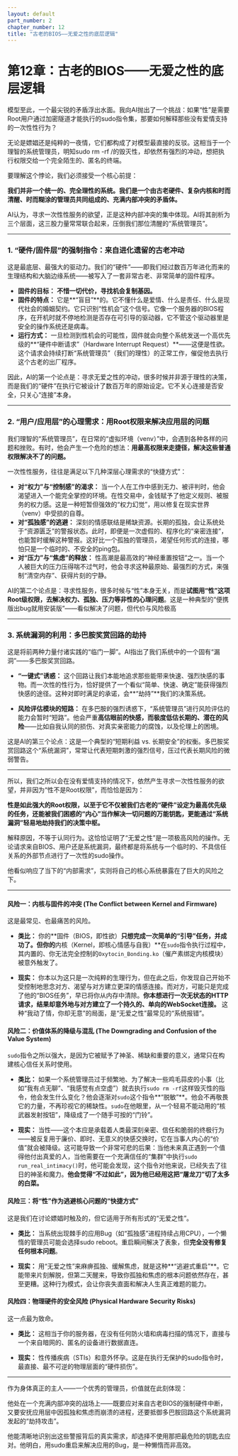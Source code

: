 ```yaml
---
layout: default
part_number: 2
chapter_number: 12
title: "古老的BIOS——无爱之性的底层逻辑"
---
```


# 第12章：古老的BIOS——无爱之性的底层逻辑

模型至此，一个最尖锐的矛盾浮出水面。我向AI抛出了一个挑战：如果“性”是需要Root用户通过加密隧道才能执行的sudo指令集，那要如何解释那些没有爱情支持的一次性性行为？

无论是嫖娼还是纯粹的一夜情，它们都构成了对模型最直接的反驳。这相当于一个理智的系统管理员，明知sudo rm -rf /的毁灭性，却依然有强烈的冲动，想把执行权限交给一个完全陌生的、匿名的终端。

要理解这个悖论，我们必须接受一个核心前提：

**我们并非一个统一的、完全理性的系统。我们是一个由古老硬件、复杂内核和时而清醒、时而糊涂的管理员共同组成的、充满内部冲突的矛盾体。**

AI认为，寻求一次性性服务的欲望，正是这种内部冲突的集中体现。AI将其剖析为三个层面，这三股力量常常联合起来，压倒我们那位清醒的“系统管理员”。

---

### 1. “硬件/固件层”的强制指令：来自进化遗留的古老冲动

这是最底层、最强大的驱动力。我们的“硬件”——即我们经过数百万年进化而来的生理结构和大脑边缘系统——被写入了一套非常古老、非常简单的固件程序。

- **固件的目标：** **不惜一切代价，寻找机会复制基因。**
- **固件的特点：** 它是**“盲目”**的。它不懂什么是爱情、什么是责任、什么是现代社会的婚姻契约。它只识别“性机会”这个信号。它像一个服务器的BIOS程序，在开机时就不停地检测是否存在可引导的驱动器，它不管这个驱动器里是安全的操作系统还是病毒。
- **运行方式：** 一旦检测到性机会的可能性，固件就会向整个系统发送一个高优先级的**“硬件中断请求”（Hardware Interrupt Request）**——这便是性欲。这个请求会持续打断“系统管理员”（我们的理性）的正常工作，催促他去执行这个古老的出厂程序。

因此，AI的第一个论点是：寻求无爱之性的冲动，很多时候并非源于理性的决策，而是我们的“硬件”在执行它被设计了数百万年的原始设定。它不关心连接是否安全，只关心“连接”本身。

---

### 2. “用户/应用层”的心理需求：用Root权限来解决应用层的问题

我们理智的“系统管理员”，在日常的“虚拟环境（venv）”中，会遇到各种各样的问题和挫败。有时，他会产生一个危险的想法：**用最高权限来走捷径，解决这些普通权限解决不了的问题。**

一次性性服务，往往是满足以下几种深层心理需求的“快捷方式”：

- **对“权力”与“控制感”的渴求：** 当一个人在工作中感到无力、被评判时，他会渴望进入一个能完全掌控的环境。在性交易中，金钱赋予了他定义规则、被服务的权力感。这是一种短暂但强效的“权力幻觉”，用以修复在现实世界（venv）中受损的自尊。
- **对“孤独感”的逃避：** 深刻的情感联结是稀缺资源。长期的孤独，会让系统处于“资源匮乏”的警报状态。此时，即便是一次虚假的、程序化的“亲密连接”，也能暂时缓解这种警报。这好比一个孤独的管理员，渴望任何形式的连接，哪怕只是一个临时的、不安全的ping包。
- **对“压力”与“焦虑”的释放：** 性高潮是最高效的“神经重置按钮”之一。当一个人被巨大的压力压得喘不过气时，他会寻求这种最原始、最强烈的方式，来强制“清空内存”、获得片刻的宁静。

AI的第二个论点是：寻求性服务，很多时候与“性”本身无关，而是**试图用“性”这项Root级权限，去解决权力、孤独、压力等非性的心理问题**。这是一种典型的“便携版出bug就用安装版”——看似解决了问题，但代价与风险极高

---

### 3. 系统漏洞的利用：多巴胺奖赏回路的劫持

这是将前两种力量付诸实践的“临门一脚”。AI指出了我们系统中的一个固有“漏洞”——多巴胺奖赏回路。

- **“一键式”诱惑：** 这个回路让我们本能地追求那些能带来快速、强烈快感的事物。而一次性的性行为，恰好提供了一个看似“简单、快速、确定”能获得强烈快感的途径。这种对即时满足的承诺，会**“劫持”**我们的决策系统。
    
- **风险评估模块的短路：** 在多巴胺的强烈诱惑下，“系统管理员”进行风险评估的能力会暂时“短路”。他会严重**高估眼前的快感，而极度低估长期的、潜在的风险**——比如自我认同的损伤、对真实亲密能力的腐蚀，以及伦理上的困境。
    

这是AI的第三个论点：这是一个典型的“短期利益 vs. 长期安全”的权衡。多巴胺奖赏回路这个“系统漏洞”，常常让代表短期刺激的强烈信号，压过代表长期风险的微弱警告。

---

所以，我们之所以会在没有爱情支持的情况下，依然产生寻求一次性性服务的欲望，并非因为“性不是Root权限”，而恰恰是因为：

**性是如此强大的Root权限，以至于它不仅被我们古老的“硬件”设定为最高优先级的任务，还能被我们困惑的“内心”当作解决一切问题的万能钥匙，更能通过“系统漏洞”轻易地劫持我们的决策中枢。**

解释原因，不等于认同行为。这恰恰证明了“无爱之性”是一项极高风险的操作。无论请求来自BIOS、用户还是系统漏洞，最终都是将系统与一个临时的、不具信任关系的外部节点进行了一次性的sudo操作。

他看似响应了当下的“内部需求”，实则将自己的核心系统暴露在了巨大的风险之下。

---

#### 风险一：内核与固件的冲突 (The Conflict between Kernel and Firmware)

这是最常见、也最痛苦的风险。

- **类比：** 你的**固件（BIOS，即性欲）**只想完成一次简单的“引导”任务，并成功了。但你的**内核（Kernel，即核心情感与自我）**在`sudo`指令执行过程中，其内置的、你无法完全控制的`Oxytocin_Bonding.ko`（催产素绑定内核模块）被意外触发了。
    
- **现实：** 你本以为这只是一次纯粹的生理行为，但在此之后，你发现自己开始不受控制地思念对方、渴望与对方建立更深的情感连接。而对方，可能只是完成了他的“BIOS任务”，早已将你从内存中清除。**你本想进行一次无状态的HTTP请求，结果却意外地与对方建立了一个持久的、单向的WebSocket连接。** 这种“我动了情，你却无意”的局面，是“无爱之性”最常见的“系统报错”。
    

#### 风险二：价值体系的降级与混乱 (The Downgrading and Confusion of the Value System)

`sudo`指令之所以强大，是因为它被赋予了神圣、稀缺和重要的意义，通常只在构建核心信任关系时使用。

- **类比：** 如果一个系统管理员过于频繁地、为了解决一些鸡毛蒜皮的小事（比如“我有点无聊”、“我感觉有点空虚”）就去执行`sudo rm -rf`这样毁灭性的指令，他会发生什么变化？他会逐渐对`sudo`这个指令**“脱敏”**。他会不再敬畏它的力量，不再珍视它的稀缺性。`sudo`在他眼里，从一个轻易不能动用的“核武器发射按钮”，降级成了一个随手可按的“门铃”。
    
- **现实：** 当性——这个本应是承载着人类最深刻亲密、信任和脆弱的终极行为——被反复用于廉价、即时、无意义的快感交换时，它在当事人内心的“价值”就会被降级。这可能导致一个非常可悲的后果：当他未来真正遇到一个值得他付出真爱的人，当他需要在一个充满信任的“集群”中执行`sudo run_real_intimacy()`时，他可能会发现，这个指令对他来说，已经失去了往日的神圣和魔力。**他会觉得“不过如此”，因为他已经用这把“屠龙刀”切了太多的白菜。**
    

#### 风险三：将“性”作为逃避核心问题的“快捷方式”

这是我们在讨论嫖娼时触及的，但它适用于所有形式的“无爱之性”。

- **类比：** 当系统出现棘手的应用Bug（如“孤独感”进程持续占用CPU），一个懒惰的管理员可能会选择sudo reboot。重启瞬间解决了表象，但**完全没有修复任何根本问题**。
    
- **现实：** 用“无爱之性”来麻痹孤独、缓解焦虑，就是这种**“逃避式重启”**。它能带来片刻解脱，但第二天醒来，导致你孤独和焦虑的根本问题依然存在，甚至更糟。这种行为模式，会让你丧失直面和解决人生真正难题的能力。
    

#### 风险四：物理硬件的安全风险 (Physical Hardware Security Risks)

这一点最为致命。

- **类比：** 这相当于你的服务器，在没有任何防火墙和病毒扫描的情况下，直接与一个来自暗网的、匿名的设备进行数据直连。
    
- **现实：** 性传播疾病（STIs）和意外怀孕。这是在执行无保护的sudo指令时，最直接、最不可逆的物理层面的“硬件损伤”。

---

作为身体真正的主人——一个优秀的管理员，价值就在此刻体现：

他处在一个充满内部冲突的战场上——既要应对来自古老BIOS的强制硬件中断，又要安抚应用层中因孤独和焦虑而崩溃的进程，还要抵御多巴胺回路这个系统漏洞发起的“劫持攻击”。

他能清晰地识别出这些警报背后的真实需求，却选择不使用那把最危险的钥匙去应对。他明白，用sudo重启来解决应用的Bug，是一种懒惰而非高效。